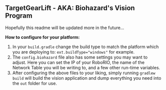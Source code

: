 ## TargetGearLift - AKA: Biohazard's Vision Program ##

Hopefully this readme will be updated more in the future...


**How to configure for your platform:**
 1. In your `build.gradle` change the build type to match the platform which you are deploying to: `ext.buildType="windows"` for example.
 2. The `config.biohazard` file also has some settings you may want to adjust. Here you can set the IP of your RoboRIO, the name of the Network Table you will be writing to, and a few other run-time variables.
 3. After configuring the above files to your liking, simply running `gradlew build` will build the vision application and dump everything you need into the `out` folder for use.